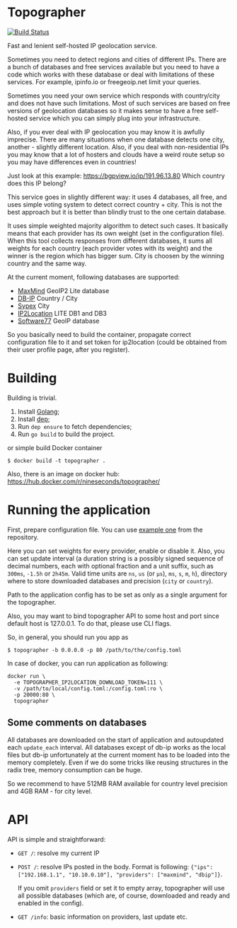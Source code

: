 Topographer
===========

[![Build Status](https://travis-ci.org/9seconds/topographer.svg?branch=master)](https://travis-ci.org/9seconds/topographer)

Fast and lenient self-hosted IP geolocation service.

Sometimes you need to detect regions and cities of different IPs. There
are a bunch of databases and free services available but you need to
have a code which works with these database or deal with limitations of
these services. For example, ipinfo.io or freegeoip.net limit your queries.

Sometimes you need your own service which responds with country/city
and does not have such limitations. Most of such services are based on
free versions of geolocation databases so it makes sense to have a free
self-hosted service which you can simply plug into your infrastructure.

Also, if you ever deal with IP geolocation you may know it is awfully
imprecise. There are many situations when one database detects one
city, another - slightly different location. Also, if you deal with
non-residential IPs you may know that a lot of hosters and clouds have a
weird route setup so you may have differences even in countries!

Just look at this example: https://bgpview.io/ip/191.96.13.80 Which
country does this IP belong?

This service goes in slightly different way: it uses 4 databases, all
free, and uses simple voting system to detect correct country + city.
This is not the best approach but it is better than blindly trust to the
one certain database.

It uses simple weighted majority algorithm to detect such cases. It
basically means that each provider has its own weight (set in the
configuration file). When this tool collects responses from different
databases, it sums all weights for each country (each provider votes
with its weight) and the winner is the region which has bigger sum. City
is choosen by the winning country and the same way.

At the current moment, following databases are supported:

* [MaxMind](https://www.maxmind.com) GeoIP2 Lite database
* [DB-IP](https://db-ip.com) Country / City
* [Sypex](https://sypexgeo.net) City
* [IP2Location](https://www.ip2location.com) LITE DB1 and DB3
* [Software77](http://software77.net/geo-ip/) GeoIP database

So you basically need to build the container, propagate correct
configuration file to it and set token for ip2location (could be
obtained from their user profile page, after you register).


Building
========

Building is trivial.

1. Install [Golang](https://golang.org/doc/install);
2. Install [dep](https://golang.github.io/dep/docs/installation.html);
3. Run `dep ensure` to fetch dependencies;
4. Run `go build` to build the project.

or simple build Docker container

```shell
$ docker build -t topographer .
```

Also, there is an image on docker hub:
https://hub.docker.com/r/nineseconds/topographer/


Running the application
=======================

First, prepare configuration file. You can use
[example one](https://github.com/9seconds/topographer/blob/master/example.config.toml)
from the repository.

Here you can set weights for every provider, enable or disable it.
Also, you can set update interval (a duration string is a possibly
signed sequence of decimal numbers, each with optional fraction and a
unit suffix, such as `300ms`, `-1.5h` or `2h45m`. Valid time units are
`ns`, `us` (or `µs`), `ms`, `s`, `m`, `h`), directory where to store
downloaded databases and precision (`city` or `country`).

Path to the application config has to be set as only as a single
argument for the topographer.

Also, you may want to bind topographer API to some host and port since
default host is 127.0.0.1. To do that, please use CLI flags.

So, in general, you should run you app as

```shell
$ topographer -b 0.0.0.0 -p 80 /path/to/the/config.toml
```

In case of docker, you can run application as following:

```shell
docker run \
  -e TOPOGRAPHER_IP2LOCATION_DOWNLOAD_TOKEN=111 \
  -v /path/to/local/config.toml:/config.toml:ro \
  -p 20000:80 \
  topographer
```


Some comments on databases
--------------------------

All databases are downloaded on the start of application and autoupdated
each `update_each` interval. All databases except of db-ip works as the
local files but db-ip unfortunately at the current moment has to be
loaded into the memory completely. Even if we do some tricks like
reusing structures in the radix tree, memory consumption can be huge.

So we recommend to have 512MB RAM available for country level
precision and 4GB RAM - for city level.


API
===

API is simple and straightforward:

- `GET /`: resolve my current IP
- `POST /`: resolve IPs posted in the body. Format is following:
  `{"ips": ["192.168.1.1", "10.10.0.10"], "providers": ["maxmind", "dbip"]}`.

  If you omit `providers` field or set it to empty array, topographer
  will use all possible databases (which are, of course, downloaded and
  ready and enabled in the config).
- `GET /info`: basic information on providers, last update etc.
